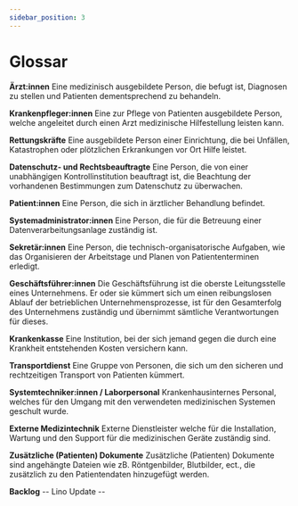 ```yaml
---
sidebar_position: 3
---
```


# Glossar

**Ärzt:innen**
Eine medizinisch ausgebildete Person, die befugt ist, Diagnosen zu stellen und Patienten dementsprechend zu behandeln.

**Krankenpfleger:innen**
Eine zur Pflege von Patienten ausgebildete Person, welche angeleitet durch einen Arzt medizinische Hilfestellung leisten kann.

**Rettungskräfte**
Eine ausgebildete Person einer Einrichtung, die bei Unfällen, Katastrophen oder plötzlichen Erkrankungen vor Ort Hilfe leistet.

**Datenschutz- und Rechtsbeauftragte**
Eine Person, die von einer unabhängigen Kontrollinstitution beauftragt ist, die Beachtung der vorhandenen Bestimmungen zum Datenschutz zu überwachen.

**Patient:innen**
Eine Person, die sich in ärztlicher Behandlung befindet.

**Systemadministrator:innen**
Eine Person, die für die Betreuung einer Datenverarbeitungsanlage zuständig ist.

**Sekretär:innen**
Eine Person, die technisch-organisatorische Aufgaben, wie das Organisieren der Arbeitstage und Planen von Patiententerminen erledigt.

**Geschäftsführer:innen**
Die Geschäftsführung ist die oberste Leitungsstelle eines Unternehmens. Er oder sie kümmert sich um einen reibungslosen Ablauf der betrieblichen Unternehmensprozesse, ist für den Gesamterfolg des Unternehmens zuständig und übernimmt sämtliche Verantwortungen für dieses.

**Krankenkasse**
Eine Institution, bei der sich jemand gegen die durch eine Krankheit entstehenden Kosten versichern kann.

**Transportdienst**
Eine Gruppe von Personen, die sich um den sicheren und rechtzeitigen Transport von Patienten kümmert.

**Systemtechniker:innen / Laborpersonal**
Krankenhausinternes Personal, welches für den Umgang mit den verwendeten medizinischen Systemen geschult wurde.

**Externe Medizintechnik**
Externe Dienstleister welche für die Installation, Wartung und den Support für die medizinischen Geräte zuständig sind.

**Zusätzliche (Patienten) Dokumente**
Zusätzliche (Patienten) Dokumente sind angehängte Dateien wie zB. Röntgenbilder, Blutbilder, ect., die zusätzlich zu den Patientendaten hinzugefügt werden.

**Backlog**
-- Lino Update --


